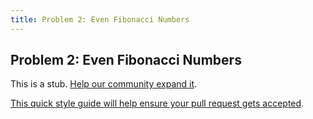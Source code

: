 ```yaml
---
title: Problem 2: Even Fibonacci Numbers
---
```

## Problem 2: Even Fibonacci Numbers

This is a stub. <a href='https://github.com/freecodecamp/guides/tree/master/src/pages/certifications/coding-interview-prep/project-euler/problem-2-even-fibonacci-numbers/index.md' target='_blank' rel='nofollow'>Help our community expand it</a>.

<a href='https://github.com/freecodecamp/guides/blob/master/README.md' target='_blank' rel='nofollow'>This quick style guide will help ensure your pull request gets accepted</a>.

<!-- The article goes here, in GitHub-flavored Markdown. Feel free to add YouTube videos, images, and CodePen/JSBin embeds  -->

